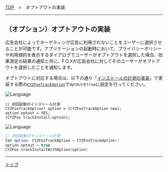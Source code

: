 [TOP](../../README.md)　>　オプトアウトの実装

---

## （オプション）オプトアウトの実装
広告会社によってターゲティング広告に利用されないことをユーザーに選択させることが可能です。アプリケーションの起動時において、プライバシーポリシーや利用規約を表示するダイアログでユーザーがオプトアウトを選択した場合、効果測定の結果の通知と共に、F.O.Xが広告会社に対してそのユーザーがオプトアウトを選択したことを通知します。
オプトアウトに対応する場合は、以下の通り「[インストールの計測の実装](../track_install/README.md#track_install_optional)」で実装する際の[`CYZFoxTrackOption`](../sdk_api/README.md#CYZFoxoption)で`OptOutをtrue`に設定を行ってください。

![Language](http://img.shields.io/badge/language-Objective–C-blue.svg?style=flat)
```objc
// 初回起動のインストール計測
CYZFoxTrackOption* option = [CYZFoxTrackOption new];
option.optout = YES;
[CYZFox trackInstall:option];
```

![Language](https://img.shields.io/badge/language-Swift-orange.svg?style=flat)
```Swift
// 初回起動のインストール計測
let option: CYZFoxTrackOption = CYZFoxTrackOption()
option.optout = true
CYZFox.trackInstallWithOption(option)
```

---
[トップ](../../README.md)
